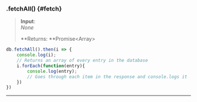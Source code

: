 ### .fetchAll\(\) {#fetch}

> **Input**:  
>    _None_
>
> **Returns: **Promise&lt;Array&gt;

```js
db.fetchAll().then(i => {
    console.log(i); 
    // Returns an array of every entry in the database
    i.forEach(function(entry){
        console.log(entry);
        // Goes through each item in the response and console.logs it
    })
})
```

---



